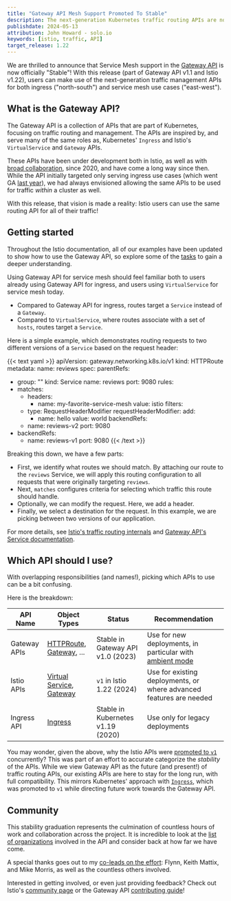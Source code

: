 ```yaml
---
title: "Gateway API Mesh Support Promoted To Stable"
description: The next-generation Kubernetes traffic routing APIs are now Generally Available for service mesh use cases. 
publishdate: 2024-05-13
attribution: John Howard - solo.io
keywords: [istio, traffic, API]
target_release: 1.22
---
```


We are thrilled to announce that Service Mesh support in the [Gateway API](https://gateway-api.sigs.k8s.io/) is now officially "Stable"!
With this release (part of Gateway API v1.1 and Istio v1.22), users can make use of the next-generation traffic management APIs for both ingress ("north-south") and service mesh use cases ("east-west").

## What is the Gateway API?

The Gateway API is a collection of APIs that are part of Kubernetes, focusing on traffic routing and management.
The APIs are inspired by, and serve many of the same roles as, Kubernetes' `Ingress` and Istio's `VirtualService` and `Gateway` APIs.

These APIs have been under development both in Istio, as well as with [broad collaboration](https://gateway-api.sigs.k8s.io/implementations/), since 2020, and have come a long way since then.
While the API initially targeted only serving ingress use cases (which went GA [last year](https://kubernetes.io/blog/2023/10/31/gateway-api-ga/)), we had always envisioned allowing the same APIs to be used for traffic *within* a cluster as well.

With this release, that vision is made a reality: Istio users can use the same routing API for all of their traffic!

## Getting started

Throughout the Istio documentation, all of our examples have been updated to show how to use the Gateway API, so explore some of the [tasks](/docs/tasks/traffic-management/) to gain a deeper understanding.

Using Gateway API for service mesh should feel familiar both to users already using Gateway API for ingress, and users using `VirtualService` for service mesh today.

* Compared to Gateway API for ingress, routes target a `Service` instead of a `Gateway`.
* Compared to `VirtualService`, where routes associate with a set of `hosts`, routes target a `Service`.

Here is a simple example, which demonstrates routing requests to two different versions of a `Service` based on the request header:

{{< text yaml >}}
apiVersion: gateway.networking.k8s.io/v1
kind: HTTPRoute
metadata:
  name: reviews
spec:
  parentRefs:
  - group: ""
    kind: Service
    name: reviews
    port: 9080
  rules:
  - matches:
    - headers:
      - name: my-favorite-service-mesh
        value: istio
    filters:
    - type: RequestHeaderModifier
      requestHeaderModifier:
      add:
        - name: hello
          value: world
    backendRefs:
    - name: reviews-v2
      port: 9080
  - backendRefs:
    - name: reviews-v1
      port: 9080
{{< /text >}}

Breaking this down, we have a few parts:
* First, we identify what routes we should match.
  By attaching our route to the `reviews` Service, we will apply this routing configuration to all requests that were originally targeting `reviews`.
* Next, `matches` configures criteria for selecting which traffic this route should handle.
* Optionally, we can modify the request. Here, we add a header.
* Finally, we select a destination for the request. In this example, we are picking between two versions of our application.

For more details, see [Istio's traffic routing internals](/docs/ops/configuration/traffic-management/traffic-routing/) and [Gateway API's Service documentation](https://gateway-api.sigs.k8s.io/mesh/service-facets/).

## Which API should I use?

With overlapping responsibilities (and names!), picking which APIs to use can be a bit confusing.

Here is the breakdown:

| API Name     | Object Types                                                                                                                          | Status                            | Recommendation                                                             |
|--------------|---------------------------------------------------------------------------------------------------------------------------------------|-----------------------------------|----------------------------------------------------------------------------|
| Gateway APIs | [HTTPRoute](https://gateway-api.sigs.k8s.io/api-types/httproute/), [Gateway](https://gateway-api.sigs.k8s.io/api-types/gateway/), ... | Stable in Gateway API v1.0 (2023) | Use for new deployments, in particular with [ambient mode](/docs/ambient/) |
| Istio APIs   | [Virtual Service](/docs/reference/config/networking/virtual-service/), [Gateway](/docs/reference/config/networking/gateway/)          | `v1` in Istio 1.22 (2024)         | Use for existing deployments, or where advanced features are needed        |
| Ingress API  | [Ingress](https://kubernetes.io/docs/concepts/services-networking/ingress)                                                            | Stable in Kubernetes v1.19 (2020) | Use only for legacy deployments                                            |

You may wonder, given the above, why the Istio APIs were [promoted to `v1`](/blog/2024/v1-apis) concurrently?
This was part of an effort to accurate categorize the *stability* of the APIs.
While we view Gateway API as the future (and present!) of traffic routing APIs, our existing APIs are here to stay for the long run, with full compatibility.
This mirrors Kubernetes' approach with [`Ingress`](https://kubernetes.io/docs/concepts/services-networking/ingress), which was promoted to `v1` while directing future work towards the Gateway API.

## Community

This stability graduation represents the culmination of countless hours of work and collaboration across the project.
It is incredible to look at the [list of organizations](https://gateway-api.sigs.k8s.io/implementations/) involved in the API and consider back at how far we have come.

A special thanks goes out to my [co-leads on the effort](https://gateway-api.sigs.k8s.io/mesh/gamma/): Flynn, Keith Mattix, and Mike Morris, as well as the countless others involved.

Interested in getting involved, or even just providing feedback?
Check out Istio's [community page](/get-involved/) or the Gateway API [contributing guide](https://gateway-api.sigs.k8s.io/contributing/)!
